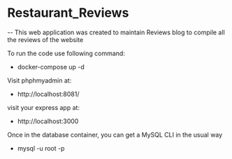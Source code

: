 # Restaurant_Reviews
-- This web application was created to maintain Reviews blog to compile all the reviews of the website

To run the code use following command:
- docker-compose up -d

Visit phphmyadmin at:

- http://localhost:8081/

visit your express app at:

- http://localhost:3000

Once in the database container, you can get a MySQL CLI in the usual way

- mysql -u root -p <password> 


